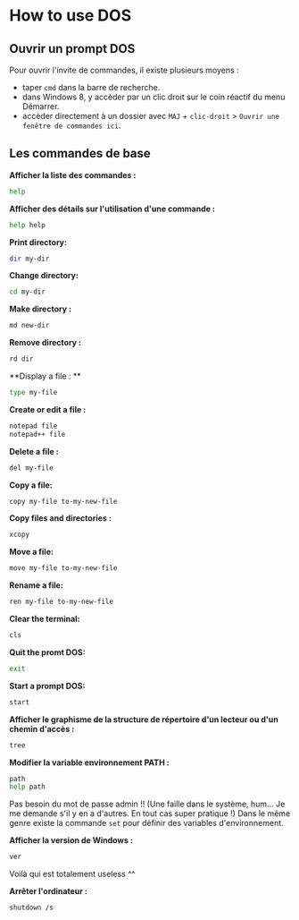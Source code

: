 How to use DOS
==============

Ouvrir un prompt DOS
--------------------

Pour ouvrir l'invite de commandes, il existe plusieurs moyens :
- taper `cmd` dans la barre de recherche.
- dans Windows 8, y accèder par un clic droit sur le coin réactif du menu Démarrer.
- accèder directement à un dossier avec `MAJ` + `clic-droit` > `Ouvrir une fenêtre de commandes ici`.

Les commandes de base
---------------------

**Afficher la liste des commandes :**
```bash
help
```

**Afficher des détails sur l'utilisation d'une commande :**
```bash
help help
```

**Print directory:**
```bash
dir my-dir
```

**Change directory:**
```bash
cd my-dir
```

**Make directory :**
```bash
md new-dir
```

**Remove directory :**
```bash
rd dir
```

**Display a file : **
```bash
type my-file
```

**Create or edit a file :**
```bash
notepad file
notepad++ file
```

**Delete a file :**
```bash
del my-file
```

**Copy a file:**
```bash
copy my-file to-my-new-file
```

**Copy files and directories :**
```bash
xcopy
```

**Move a file:**
```bash
move my-file to-my-new-file
```

**Rename a file:**
```bash
ren my-file to-my-new-file
```

**Clear the terminal:**
```bash
cls
```

**Quit the promt DOS:**
```bash
exit
```

**Start a prompt DOS:**
```bash
start
```

**Afficher le graphisme de la structure de répertoire d'un lecteur ou d'un chemin d'accès :**
```bash
tree
```

**Modifier la variable environnement PATH :**
```bash
path
help path
```
Pas besoin du mot de passe admin !! (Une faille dans le système, hum... Je me demande s'il y en a d'autres. En tout cas super pratique !)
Dans le même genre existe la commande `set` pour définir des variables d'environnement.

**Afficher la version de Windows :**
```bash
ver
```
Voilà qui est totalement useless ^^

**Arrêter l'ordinateur :**
```bash
shutdown /s
```